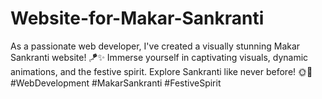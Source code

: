# Website-for-Makar-Sankranti
As a passionate web developer, I've created a visually stunning Makar Sankranti website! 🪁✨ Immerse yourself in captivating visuals, dynamic animations, and the festive spirit. Explore Sankranti like never before! 🌞🎉 #WebDevelopment #MakarSankranti #FestiveSpirit

